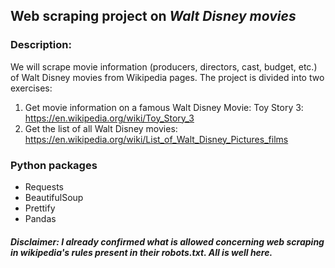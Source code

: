 ## Web scraping project on *Walt Disney movies*

### **Description:** 
We will scrape movie information (producers, directors, cast, budget, etc.) of Walt Disney movies from Wikipedia pages. The project is divided into two exercises:
1. Get movie information on a famous Walt Disney Movie: Toy Story 3: https://en.wikipedia.org/wiki/Toy_Story_3
2. Get the list of all Walt Disney movies: https://en.wikipedia.org/wiki/List_of_Walt_Disney_Pictures_films

### Python packages
- Requests
- BeautifulSoup
- Prettify
- Pandas



##### *Disclaimer:* I already confirmed what is allowed concerning web scraping in wikipedia's rules present in their robots.txt. All is well here.
